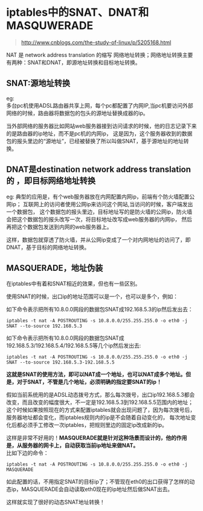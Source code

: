 # iptables中的SNAT、DNAT和MASQUWERADE

> http://www.cnblogs.com/the-study-of-linux/p/5205168.html  

NAT 是 network address translation 的缩写 网络地址转换；网络地址转换主要有两种：SNAT和DNAT，即源地址转换和目标地址转换。  

## SNAT:源地址转换

eg:  
多台pc机使用ADSL路由器共享上网，每个pc都配置了内网IP,当pc机要访问外部网络的时候，路由器将数据包的包头的源地址替换成器的ip。  

当外部网络的服务器比如网站web服务器接到访问请求的时候，他的日志记录下来的是路由器的ip地址，而不是pc机的内网ip，
这是因为，这个服务器收到的数据包的报头里边的“源地址”，已经被替换了所以叫做SNAT，基于源地址的地址转换。  

## DNAT是destination network address translation的 ，即目标网络地址转换

eg:
典型的应用是，有个web服务器放在内网配置内网ip，前端有个防火墙配置公网ip；
互联网上的访问者使用公网ip来访问这个网站,当访问的时候，客户端发出一个数据包，
这个数据包的报头里边，目标地址写的是防火墙的公网ip，防火墙会把这个数据包的报头改写一次，将目标地址改写成web服务器的内网ip，
然后再把这个数据包发送到内网的web服务器上。  

这样，数据包就穿透了防火墙，并从公网ip变成了一个对内网地址的访问了，即DNAT，基于目标的网络地址转换。

## MASQUERADE，地址伪装
在iptables中有着和SNAT相近的效果，但也有一些区别。

使用SNAT的时候，出口ip的地址范围可以是一个，也可以是多个，例如：

如下命令表示把所有10.8.0.0网段的数据包SNAT成192.168.5.3的ip然后发出去：  
```
iptables -t nat -A POSTROUTING -s 10.8.0.0/255.255.255.0 -o eth0 -j SNAT --to-source 192.168.5.3
```
如下命令表示把所有10.8.0.0网段的数据包SNAT成192.168.5.3/192.168.5.4/192.168.5.5等几个ip然后发出去:  
```
iptables -t nat -A POSTROUTING -s 10.8.0.0/255.255.255.0 -o eth0 -j SNAT --to-source 192.168.5.3-192.168.5.5
```
**这就是SNAT的使用方法，即可以NAT成一个地址，也可以NAT成多个地址。但是，对于SNAT，不管是几个地址，必须明确的指定要SNAT的ip！**   

假如当前系统用的是ADSL动态拨号方式，那么每次拨号，出口ip192.168.5.3都会改变，而且改变的幅度很大，不一定是192.168.5.3到192.168.5.5范围内的地址；
这个时候如果按照现在的方式来配置iptables就会出现问题了，因为每次拨号后，服务器地址都会变化，而iptables规则内的ip是不会随着自动变化的，
每次地址变化后都必须手工修改一次iptables，把规则里边的固定ip改成新的ip。

这样是非常不好用的！**MASQUERADE就是针对这种场景而设计的，他的作用是，从服务器的网卡上，自动获取当前ip地址来做NAT。**  
比如下边的命令：  
```
iptables -t nat -A POSTROUTING -s 10.8.0.0/255.255.255.0 -o eth0 -j MASQUERADE
```
如此配置的话，不用指定SNAT的目标ip了；不管现在eth0的出口获得了怎样的动态ip，MASQUERADE会自动读取eth0现在的ip地址然后做SNAT出去。  

这样就实现了很好的动态SNAT地址转换！

